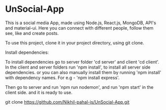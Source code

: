 # UnSocial-App
This is a social media App, made using Node.js, React.js, MongoDB, API's and material-ui.
Here you can connect with different people, follow them see, like and create posts.

To use this project, clone it in your project directory, using git clone.

Install dependencies:

To install dependencies go to server folder 'cd server' and client 'cd client'.
In the client and server folders run 'npm install', to install all server side dependencies.
or you can also manually install them by running 'npm install' with dependency names.
For e.g - 'npm install express'.

Then go to server and run 'npm run nodemon', and run 'npm start' in the client side.
and it is ready to use.

git clone https://github.com/Nikhil-pahal-js/UnSocial-App.git

